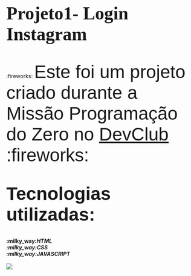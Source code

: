 <body>
<h1>
<p>
  <body>
    <font size="20" face="papyrus" <b> Projeto1- Login Instagram</b>

</font>
</p>
</h1>
</body>
<br>
:fireworks:
<font size="14" face="arial">Este foi um projeto criado durante a Missão Programação do Zero no <a href="Https://rodolfomori.com.br/devclub">DevClub</a> :fireworks:
</font>
<br>
<br>
<font size="14" face="arial">
  <h2>
 <b> Tecnologias utilizadas: <b/>
  </font>
    </h2>
<br>
:milky_way:<i>HTML<i/>
  <br>
:milky_way:<i>CSS<i/>
  <br>
:milky_way:<i>JAVASCRIPT<i/>
<br>
<br>

<img src="https://github.com/pattyuryah/Projeto1-LoginInstagram/blob/master/projetinst.PNG?raw=true"/>
  </body>
